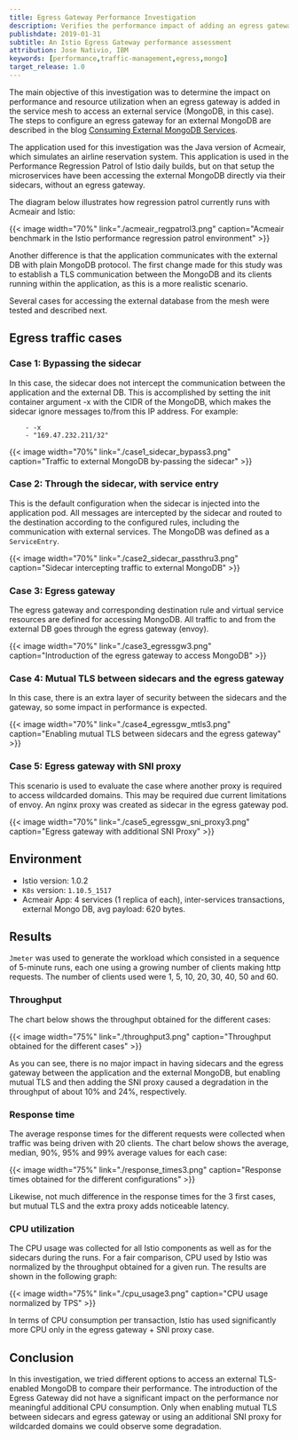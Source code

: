 ```yaml
---
title: Egress Gateway Performance Investigation
description: Verifies the performance impact of adding an egress gateway.
publishdate: 2019-01-31
subtitle: An Istio Egress Gateway performance assessment
attribution: Jose Nativio, IBM
keywords: [performance,traffic-management,egress,mongo]
target_release: 1.0
---
```


The main objective of this investigation was to determine the impact on performance and resource utilization when an egress gateway is added in the service mesh to access an external service (MongoDB, in this case). The steps to configure an egress gateway for an external MongoDB are described in the blog [Consuming External MongoDB Services](/blog/2018/egress-mongo/).

The application used for this investigation was the Java version of Acmeair, which simulates an airline reservation system. This application is used in the Performance Regression Patrol of Istio daily builds, but on that setup the microservices have been accessing the external MongoDB directly via their sidecars, without an egress gateway.

The diagram below illustrates how regression patrol currently runs with Acmeair and Istio:

{{< image width="70%"
    link="./acmeair_regpatrol3.png"
    caption="Acmeair benchmark in the Istio performance regression patrol environment"
    >}}

Another difference is that the application communicates with the external DB with plain MongoDB protocol. The first change made for this study was to establish a TLS communication between the MongoDB and its clients running within the application, as this is a more realistic scenario.

Several cases for accessing the external database from the mesh were tested and described next.

## Egress traffic cases

### Case 1:  Bypassing the sidecar

In this case, the sidecar does not intercept the communication between the application and the external DB. This is accomplished by setting the init container argument -x with the CIDR of the MongoDB, which makes the sidecar ignore messages to/from this IP address. For example:

        - -x
        - "169.47.232.211/32"

{{< image width="70%"
    link="./case1_sidecar_bypass3.png"
    caption="Traffic to external MongoDB by-passing the sidecar"
    >}}

### Case 2: Through the sidecar, with service entry

This is the default configuration when the sidecar is injected into the application pod. All messages are intercepted by the sidecar and routed to the destination according to the configured rules, including the communication with external services. The MongoDB was defined as a `ServiceEntry`.

{{< image width="70%"
    link="./case2_sidecar_passthru3.png"
    caption="Sidecar intercepting traffic to external MongoDB"
    >}}

### Case 3: Egress gateway

The egress gateway and corresponding destination rule and virtual service resources are defined for accessing MongoDB. All traffic to and from the external DB goes through the egress gateway (envoy).

{{< image width="70%"
    link="./case3_egressgw3.png"
    caption="Introduction of the egress gateway to access MongoDB"
    >}}

### Case 4: Mutual TLS between sidecars and the egress gateway

In this case, there is an extra layer of security between the sidecars and the gateway, so some impact in performance is expected.

{{< image width="70%"
    link="./case4_egressgw_mtls3.png"
    caption="Enabling mutual TLS between sidecars and the egress gateway"
    >}}

### Case 5: Egress gateway with SNI proxy

This scenario is used to evaluate the case where another proxy is required to access wildcarded domains. This may be required due current limitations of envoy. An nginx proxy was created as sidecar in the egress gateway pod.

{{< image width="70%"
    link="./case5_egressgw_sni_proxy3.png"
    caption="Egress gateway with additional SNI Proxy"
    >}}

## Environment

* Istio version: 1.0.2
* `K8s` version: `1.10.5_1517`
* Acmeair App: 4 services (1 replica of each), inter-services transactions, external Mongo DB, avg payload: 620 bytes.

## Results

`Jmeter` was used to generate the workload which consisted in a sequence of 5-minute runs, each one using a growing number of clients making http requests. The number of clients used were 1, 5, 10, 20, 30, 40, 50 and 60.

### Throughput

The chart below shows the throughput obtained for the different cases:

{{< image width="75%"
    link="./throughput3.png"
    caption="Throughput obtained for the different cases"
    >}}

As you can see, there is no major impact in having sidecars and the egress gateway between the application and the external MongoDB, but enabling mutual TLS and then adding the SNI proxy caused a degradation in the throughput of about 10% and 24%, respectively.

### Response time

The average response times for the different requests were collected when traffic was being driven with 20 clients. The chart below shows the average, median, 90%, 95% and 99% average values for each case:

{{< image width="75%"
    link="./response_times3.png"
    caption="Response times obtained for the different configurations"
    >}}

Likewise, not much difference in the response times for the 3 first cases, but mutual TLS and the extra proxy adds noticeable latency.

### CPU utilization

The CPU usage was collected for all Istio components as well as for the sidecars during the runs. For a fair comparison, CPU used by Istio was normalized by the throughput obtained for a given run. The results are shown in the following graph:

{{< image width="75%"
    link="./cpu_usage3.png"
    caption="CPU usage normalized by TPS"
    >}}

In terms of CPU consumption per transaction, Istio has used significantly more CPU only in the egress gateway + SNI proxy case.

## Conclusion

In this investigation, we tried different options to access an external TLS-enabled MongoDB to compare their performance. The introduction of the Egress Gateway did not have a significant impact on the performance nor meaningful additional CPU consumption. Only when enabling mutual TLS between sidecars and egress gateway or using an additional SNI proxy for wildcarded domains we could observe some degradation.
